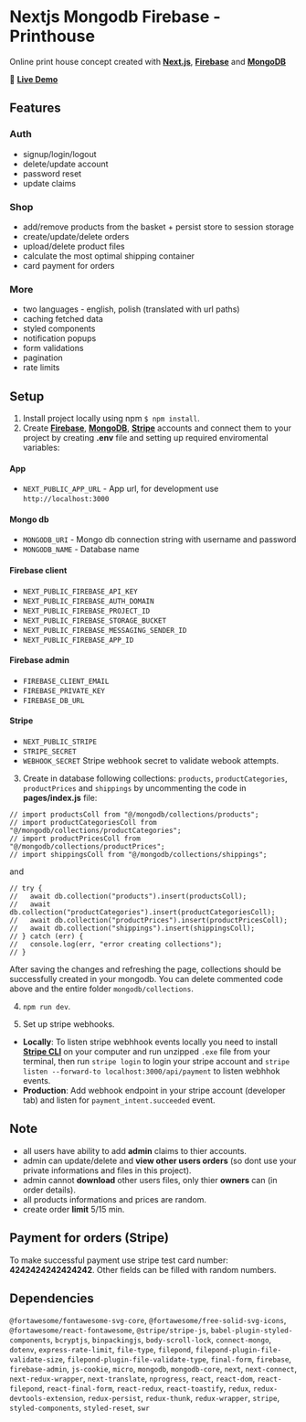 # Nextjs Mongodb Firebase - Printhouse

Online print house concept created with [**Next.js**](https://nextjs.org/), [**Firebase**](https://firebase.google.com/) and [**MongoDB**](https://www.mongodb.com/)

:rocket: [**Live Demo**](https://nextjs-firebase-mongodb-printhouse.vercel.app/)

## Features

### Auth
* signup/login/logout
* delete/update account
* password reset
* update claims

### Shop
* add/remove products from the basket + persist store to session storage
* create/update/delete orders
* upload/delete product files
* calculate the most optimal shipping container
* card payment for orders

### More
* two languages - english, polish (translated with url paths)
* caching fetched data
* styled components
* notification popups
* form validations
* pagination
* rate limits

## Setup
1. Install project locally using npm `$ npm install`.
2. Create [**Firebase**](https://firebase.google.com/), [**MongoDB**](https://www.mongodb.com/), [**Stripe**](https://stripe.com/) accounts and
connect them to your project by creating __.env__ file and setting up required enviromental variables:
#### App
* `NEXT_PUBLIC_APP_URL` - App url, for development use `http://localhost:3000`

#### Mongo db
* `MONGODB_URI` - Mongo db connection string with username and password
* `MONGODB_NAME` - Database name

#### Firebase client
* `NEXT_PUBLIC_FIREBASE_API_KEY`
* `NEXT_PUBLIC_FIREBASE_AUTH_DOMAIN`
* `NEXT_PUBLIC_FIREBASE_PROJECT_ID`
* `NEXT_PUBLIC_FIREBASE_STORAGE_BUCKET`
* `NEXT_PUBLIC_FIREBASE_MESSAGING_SENDER_ID`
* `NEXT_PUBLIC_FIREBASE_APP_ID`

#### Firebase admin
* `FIREBASE_CLIENT_EMAIL`
* `FIREBASE_PRIVATE_KEY`
* `FIREBASE_DB_URL`

#### Stripe
* `NEXT_PUBLIC_STRIPE`
* `STRIPE_SECRET`
* `WEBHOOK_SECRET` Stripe webhook secret to validate webook attempts.
3. Create in database following collections: `products`, `productCategories`, `productPrices` and `shippings` by uncommenting the code in __pages/index.js__ file: 
```
// import productsColl from "@/mongodb/collections/products";
// import productCategoriesColl from "@/mongodb/collections/productCategories";
// import productPricesColl from "@/mongodb/collections/productPrices";
// import shippingsColl from "@/mongodb/collections/shippings";
```
and
```
// try {
//   await db.collection("products").insert(productsColl);
//   await db.collection("productCategories").insert(productCategoriesColl);
//   await db.collection("productPrices").insert(productPricesColl);
//   await db.collection("shippings").insert(shippingsColl);
// } catch (err) {
//   console.log(err, "error creating collections");
// }
```

After saving the changes and refreshing the page, collections should be successfully created in your mongodb. You can delete commented code above and the entire folder `mongodb/collections`.

4. `npm run dev`.

5. Set up stripe webhooks.
* __Locally__: To listen stripe webhhook events locally you need to install [**Stripe CLI**](https://github.com/stripe/stripe-cli/releases/tag/v1.7.3) on your computer and run unzipped `.exe` file
from your terminal, then run `stripe login` to login your stripe account and `stripe listen --forward-to localhost:3000/api/payment` to listen webhhok events.
* __Production__: Add webhook endpoint in your stripe account (developer tab) and listen for `payment_intent.succeeded` event.

## Note
* all users have ability to add **admin** claims to thier accounts.
* admin can update/delete and __view other users orders__ (so dont use your private informations and files in this project).
* admin cannot __download__ other users files, only thier __owners__ can (in order details).
* all products informations and prices are random.
* create order __limit__ 5/15 min.

## Payment for orders (Stripe)
To make successful payment use stripe test card number: __4242424242424242__. Other fields can be filled with random numbers.

## Dependencies
`@fortawesome/fontawesome-svg-core`,
`@fortawesome/free-solid-svg-icons`,
`@fortawesome/react-fontawesome`,
`@stripe/stripe-js`,
`babel-plugin-styled-components`,
`bcryptjs`,
`binpackingjs`,
`body-scroll-lock`,
`connect-mongo`,
`dotenv`,
`express-rate-limit`,
`file-type`,
`filepond`,
`filepond-plugin-file-validate-size`,
`filepond-plugin-file-validate-type`,
`final-form`,
`firebase`,
`firebase-admin`,
`js-cookie`,
`micro`,
`mongodb`,
`mongodb-core`,
`next`,
`next-connect`,
`next-redux-wrapper`,
`next-translate`,
`nprogress`,
`react`,
`react-dom`,
`react-filepond`,
`react-final-form`,
`react-redux`,
`react-toastify`,
`redux`,
`redux-devtools-extension`,
`redux-persist`,
`redux-thunk`,
`redux-wrapper`,
`stripe`,
`styled-components`,
`styled-reset`,
`swr`
